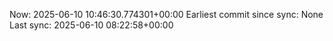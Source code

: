 Now: 2025-06-10 10:46:30.774301+00:00 Earliest commit since sync: None Last sync: 2025-06-10 08:22:58+00:00
